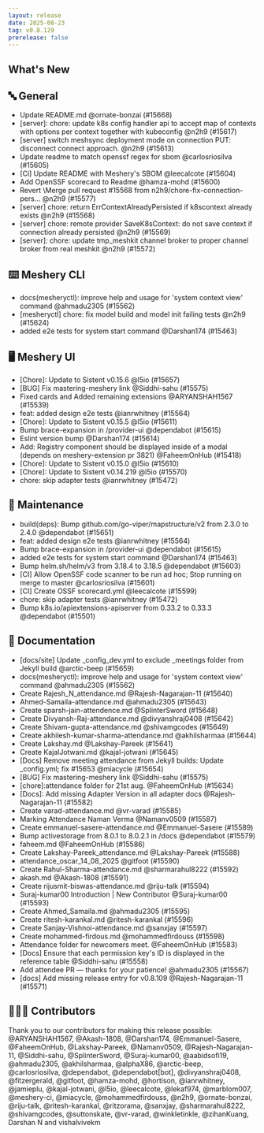 ```yaml
---
layout: release
date: 2025-08-23
tag: v0.8.129
prerelease: false
---
```


## What's New
## 🔤 General
- Update README.md @ornate-bonzai (#15668)
- \[server\]: chore: update k8s config handler api to accept map of contexts with options per context together with kubeconfig @n2h9 (#15617)
- \[server\] switch meshsync deployment mode on connection PUT: disconnect connect approach. @n2h9 (#15613)
- Update readme to match openssf regex for sbom @carlosriosilva (#15605)
- \[Ci\] Update README with Meshery's SBOM @leecalcote (#15604)
- Add OpenSSF scorecard to Readme @hamza-mohd (#15600)
- Revert \Merge pull request #15568 from n2h9/chore-fix-connection-pers… @n2h9 (#15577)
- \[server\] chore: return ErrContextAlreadyPersisted if k8scontext already exists @n2h9 (#15568)
- \[server\] chore: remote provider SaveK8sContext: do not save context if connection already persisted @n2h9 (#15569)
- \[server\]: chore: update tmp_meshkit channel broker to proper channel broker from real meshkit @n2h9 (#15572)

## ⌨️ Meshery CLI

- docs(mesheryctl): improve help and usage for 'system context view' command @ahmadu2305 (#15562)
- \[mesheryctl\] chore: fix model build and model init failing tests @n2h9 (#15624)
- added e2e tests for system start command @Darshan174 (#15463)

## 🖥 Meshery UI

- \[Chore\]: Update to Sistent v0.15.6 @l5io (#15657)
- \[BUG\] Fix mastering-meshery link @Siddhi-sahu (#15575)
- Fixed cards and Added remaining extensions @ARYANSHAH1567 (#15539)
- feat: added design e2e tests @ianrwhitney (#15564)
- \[Chore\]: Update to Sistent v0.15.5 @l5io (#15611)
- Bump brace-expansion in /provider-ui @dependabot (#15615)
- Eslint version bump @Darshan174 (#15614)
- Add: Registry component should be displayed inside of a modal (depends on meshery-extension pr 3821) @FaheemOnHub (#15418)
- \[Chore\]: Update to Sistent v0.15.0 @l5io (#15610)
- \[Chore\]: Update to Sistent v0.14.219 @l5io (#15570)
- chore: skip adapter tests @ianrwhitney (#15472)

## 🧰 Maintenance

- build(deps): Bump github.com/go-viper/mapstructure/v2 from 2.3.0 to 2.4.0 @dependabot (#15651)
- feat: added design e2e tests @ianrwhitney (#15564)
- Bump brace-expansion in /provider-ui @dependabot (#15615)
- added e2e tests for system start command @Darshan174 (#15463)
- Bump helm.sh/helm/v3 from 3.18.4 to 3.18.5 @dependabot (#15603)
- \[CI\] Allow OpenSSF code scanner to be run ad hoc; Stop running on merge to master @carlosriosilva (#15601)
- \[CI\] Create OSSF scorecard.yml @leecalcote (#15599)
- chore: skip adapter tests @ianrwhitney (#15472)
- Bump k8s.io/apiextensions-apiserver from 0.33.2 to 0.33.3 @dependabot (#15501)

## 📖 Documentation

- \[docs/site\] Update _config_dev.yml to exclude _meetings folder from Jekyll build @arctic-beep (#15659)
- docs(mesheryctl): improve help and usage for 'system context view' command @ahmadu2305 (#15562)
- Create Rajesh_N_attendance.md @Rajesh-Nagarajan-11 (#15640)
- Ahmed-Samaila-attendance.md @ahmadu2305 (#15643)
- Create sparsh-jain-attendence.md @SplinterSword (#15648)
- Create Divyansh-Raj-attendance.md @divyanshraj0408 (#15642)
- Create Shivam-gupta-attendance.md @shivamgcodes (#15649)
- Create akhilesh-kumar-sharma-attendance.md @akhilsharmaa (#15644)
- Create Lakshay.md @Lakshay-Pareek (#15641)
- Create KajalJotwani.md @kajal-jotwani (#15645)
- \[Docs\] Remove meeting attendance from Jekyll builds: Update _config.yml; fix #15653 @miacycle (#15654)
- \[BUG\] Fix mastering-meshery link @Siddhi-sahu (#15575)
- \[chore\]:attendance folder for 21st aug. @FaheemOnHub (#15634)
- \[Docs\]: Add missing Adapter Version in all adapter docs @Rajesh-Nagarajan-11 (#15582)
- Create varad-attendance.md @vr-varad (#15585)
- Marking Attendance Naman Verma @Namanv0509 (#15587)
- Create emmanuel-sasere-attendance.md @Emmanuel-Sasere (#15589)
- Bump activestorage from 8.0.1 to 8.0.2.1 in /docs @dependabot (#15579)
- faheem.md  @FaheemOnHub (#15586)
- Create Lakshay-Pareek_attendance.md @Lakshay-Pareek (#15588)
- attendance_oscar_14_08_2025 @gitfoot (#15590)
- Create Rahul-Sharma-attendance.md @sharmarahul8222 (#15592)
- akash.md @Akash-1808 (#15591)
- Create rijusmit-biswas-attendance.md @riju-talk (#15594)
- Suraj-kumar00 Introduction | New Contributor @Suraj-kumar00 (#15593)
- Create Ahmed_Samaila.md @ahmadu2305 (#15595)
- Create ritesh-karankal.md @ritesh-karankal (#15596)
- Create Sanjay-Vishnoi-attendance.md @sanxjay (#15597)
- Create mohammed-firdous.md @mohammedfirdouss (#15598)
- Attendance folder for newcomers meet. @FaheemOnHub (#15583)
- \[Docs\] Ensure that each permission key's ID is displayed in the reference table @Siddhi-sahu (#15558)
- Add attendee PR — thanks for your patience! @ahmadu2305 (#15567)
- \[docs\] Add missing release entry for v0.8.109 @Rajesh-Nagarajan-11 (#15571)

## 👨🏽‍💻 Contributors

Thank you to our contributors for making this release possible:
@ARYANSHAH1567, @Akash-1808, @Darshan174, @Emmanuel-Sasere, @FaheemOnHub, @Lakshay-Pareek, @Namanv0509, @Rajesh-Nagarajan-11, @Siddhi-sahu, @SplinterSword, @Suraj-kumar00, @aabidsofi19, @ahmadu2305, @akhilsharmaa, @alphaX86, @arctic-beep, @carlosriosilva, @dependabot, @dependabot\[bot\], @divyanshraj0408, @fitzergerald, @gitfoot, @hamza-mohd, @hortison, @ianrwhitney, @jamieplu, @kajal-jotwani, @l5io, @leecalcote, @lekaf974, @marblom007, @meshery-ci, @miacycle, @mohammedfirdouss, @n2h9, @ornate-bonzai, @riju-talk, @ritesh-karankal, @ritzorama, @sanxjay, @sharmarahul8222, @shivamgcodes, @suttonskate, @vr-varad, @winkletinkle, @zihanKuang, Darshan N and vishalvivekm

